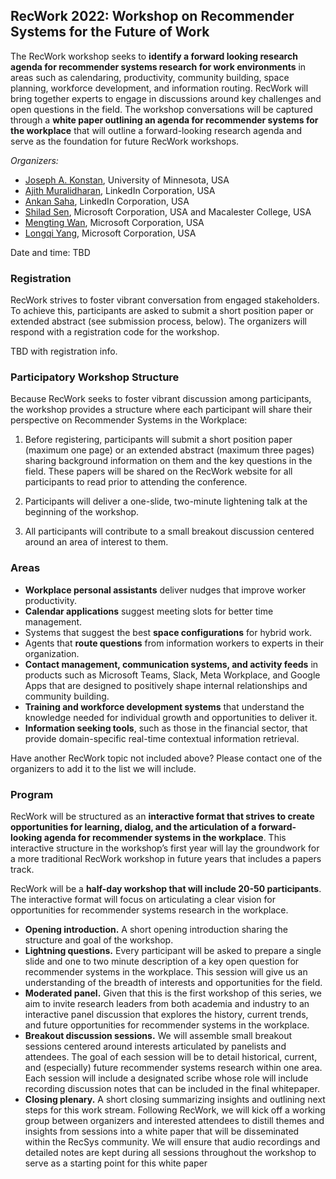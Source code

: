 ## RecWork 2022: Workshop on Recommender Systems for the Future of Work 

The RecWork workshop seeks to **identify a forward looking research agenda for recommender systems research for work environments** in areas such as calendaring, productivity, community building, space planning, workforce development, and information routing. RecWork will bring together experts to engage in discussions around key challenges and open questions in the field. The workshop conversations will be captured through a **white paper outlining an agenda for recommender systems for the workplace** that will outline a forward-looking research agenda and serve as the foundation for future RecWork workshops.

*Organizers:*
* [Joseph A. Konstan](https://konstan.umn.edu/), University of Minnesota, USA
* [Ajith Muralidharan](https://www.linkedin.com/in/ajithmuralidharan/), LinkedIn Corporation, USA
* [Ankan Saha](https://www.linkedin.com/in/ankans/), LinkedIn Corporation, USA
* [Shilad Sen](https://www.linkedin.com/in/shilad/), Microsoft Corporation, USA and Macalester College, USA
* [Mengting Wan](https://mengtingwan.github.io/), Microsoft Corporation, USA
* [Longqi Yang](https://ylongqi.com/), Microsoft Corporation, USA

Date and time: TBD


### Registration

RecWork strives to foster vibrant conversation from engaged stakeholders. To achieve this, participants are asked to submit a short position paper or extended abstract (see submission process, below). The organizers will respond with a registration code for the workshop.

TBD with registration info.

### Participatory Workshop Structure

Because RecWork seeks to foster vibrant discussion among participants, the workshop provides a structure where each participant will share their perspective on Recommender Systems in the Workplace:

1) Before registering, participants will submit a short position paper (maximum one page) or an extended abstract (maximum three pages) sharing background information on them and the key questions in the field. These papers will be shared on the RecWork website for all participants to read prior to attending the conference.

2) Participants will deliver a one-slide, two-minute lightening talk at the beginning of the workshop.

3) All participants will contribute to a small breakout discussion centered around an area of interest to them. 

### Areas

* **Workplace personal assistants** deliver nudges that improve worker productivity.
* **Calendar applications** suggest meeting slots for better time management.
* Systems that suggest the best **space configurations** for hybrid work.
* Agents that **route questions** from information workers to experts in their organization.
* **Contact management, communication systems, and activity feeds** in products such as Microsoft Teams, Slack,
Meta Workplace, and Google Apps that are designed to positively shape internal relationships and community
building.
* **Training and workforce development systems** that understand the knowledge needed for individual growth and
opportunities to deliver it.
* **Information seeking tools**, such as those in the financial sector, that provide domain-specific real-time contextual
information retrieval.

Have another RecWork topic not included above? Please contact one of the organizers to add it to the list we will include.

### Program

RecWork will be structured as an **interactive format that strives to create opportunities for learning, dialog, and the
articulation of a forward-looking agenda for recommender systems in the workplace**.
This interactive structure in the workshop’s first year will lay the groundwork for a more traditional RecWork
workshop in future years that includes a papers track.

RecWork will be a **half-day workshop that will include 20-50 participants**. The interactive format will focus on 
articulating a clear vision for opportunities for recommender systems research in the workplace. 

* **Opening introduction.** A short opening introduction sharing the structure and goal of the workshop.
* **Lightning questions.** Every participant will be asked to prepare a single slide and one to two minute description
of a key open question for recommender systems in the workplace. This session will give us an understanding of
the breadth of interests and opportunities for the field.
* **Moderated panel.** Given that this is the first workshop of this series, we aim to invite research leaders from
both academia and industry to an interactive panel discussion that explores the history, current trends, and
future opportunities for recommender systems in the workplace.
* **Breakout discussion sessions.** We will assemble small breakout sessions centered around interests articulated
by panelists and attendees. The goal of each session will be to detail historical, current, and (especially) future
recommender systems research within one area. Each session will include a designated scribe whose role will
include recording discussion notes that can be included in the final whitepaper.
* **Closing plenary.** A short closing summarizing insights and outlining next steps for this work stream.
Following RecWork, we will kick off a working group between organizers and interested attendees to distill themes
and insights from sessions into a white paper that will be disseminated within the RecSys community. We will ensure
that audio recordings and detailed notes are kept during all sessions throughout the workshop to serve as a starting
point for this white paper

